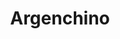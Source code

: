 ---
title: "Argenchino"
url: /ciudad-autonoma-de-buenos-aires/argenchino-avenida-garcia-del-rio/
shop: supermercado
---
